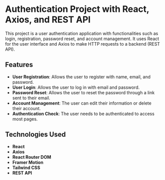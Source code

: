 # Authentication Project with React, Axios, and REST API

This project is a user authentication application with functionalities such as login, registration, password reset, and account management. It uses React for the user interface and Axios to make HTTP requests to a backend (REST API).

## Features

- **User Registration**: Allows the user to register with name, email, and password.
- **User Login**: Allows the user to log in with email and password.
- **Password Reset**: Allows the user to reset the password through a link sent to their email.
- **Account Management**: The user can edit their information or delete their account.
- **Authentication Check**: The user needs to be authenticated to access most pages.

## Technologies Used

- **React**
- **Axios**
- **React Router DOM**
- **Framer Motion**
- **Tailwind CSS**
- **REST API**
